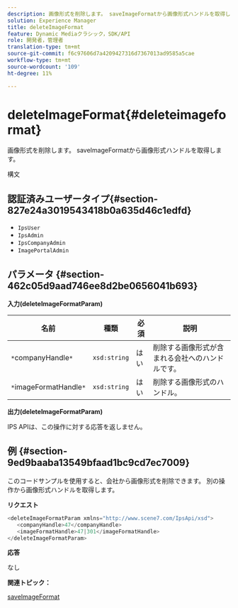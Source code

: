 ```yaml
---
description: 画像形式を削除します。 saveImageFormatから画像形式ハンドルを取得します。
solution: Experience Manager
title: deleteImageFormat
feature: Dynamic Mediaクラシック，SDK/API
role: 開発者，管理者
translation-type: tm+mt
source-git-commit: f6c97606d7a4209427316d7367013ad9585a5cae
workflow-type: tm+mt
source-wordcount: '109'
ht-degree: 11%

---
```



# deleteImageFormat{#deleteimageformat}

画像形式を削除します。 saveImageFormatから画像形式ハンドルを取得します。

構文

## 認証済みユーザータイプ{#section-827e24a3019543418b0a635d46c1edfd}

* `IpsUser`
* `IpsAdmin`
* `IpsCompanyAdmin`
* `ImagePortalAdmin`

## パラメータ {#section-462c05d9aad746ee8d2be0656041b693}

**入力(deleteImageFormatParam)**

| 名前 | 種類 | 必須 | 説明 |
|---|---|---|---|
| `*`companyHandle`*` | `xsd:string` | はい | 削除する画像形式が含まれる会社へのハンドルです。 |
| `*`imageFormatHandle`*` | `xsd:string` | はい | 削除する画像形式のハンドル。 |

**出力(deleteImageFormatParam)**

IPS APIは、この操作に対する応答を返しません。

## 例 {#section-9ed9baaba13549bfaad1bc9cd7ec7009}

このコードサンプルを使用すると、会社から画像形式を削除できます。 別の操作から画像形式ハンドルを取得します。

**リクエスト**

```java
<deleteImageFormatParam xmlns="http://www.scene7.com/IpsApi/xsd">
   <companyHandle>47</companyHandle>
   <imageFormatHandle>47|301</imageFormatHandle>
</deleteImageFormatParam>
```

**応答**

なし

**関連トピック：**

[saveImageFormat](../../../operations/c-operations-intro/c-methods/r-save-image-format.md#reference-d15c27f533ef41e38b54a539a304bd1d)
